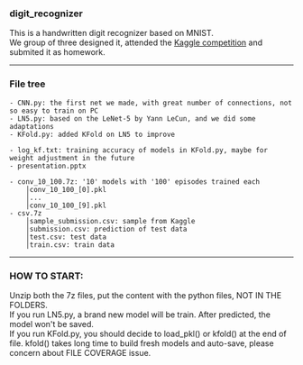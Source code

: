 ### digit_recognizer
This is a handwritten digit recognizer based on MNIST.  
We group of three designed it, attended the [Kaggle competition](https://www.kaggle.com/c/digit-recognizer) and submited it as homework.   

---

### File tree  
    - CNN.py: the first net we made, with great number of connections, not so easy to train on PC   
    - LN5.py: based on the LeNet-5 by Yann LeCun, and we did some adaptations   
    - KFold.py: added KFold on LN5 to improve   
    
    - log_kf.txt: training accuracy of models in KFold.py, maybe for weight adjustment in the future   
    - presentation.pptx   
     
    - conv_10_100.7z: '10' models with '100' episodes trained each   
        │conv_10_100_[0].pkl   
        │...   
        │conv_10_100_[9].pkl   
    - csv.7z   
        │sample_submission.csv: sample from Kaggle   
        │submission.csv: prediction of test data   
        │test.csv: test data   
        │train.csv: train data   

---

### HOW TO START:   
Unzip both the 7z files, put the content with the python files, NOT IN THE FOLDERS.   
If you run LN5.py, a brand new model will be train. After predicted, the model won't be saved.   
If you run KFold.py, you should decide to load_pkl() or kfold() at the end of file. kfold() takes long time to build fresh models and auto-save, please concern about FILE COVERAGE issue.   
